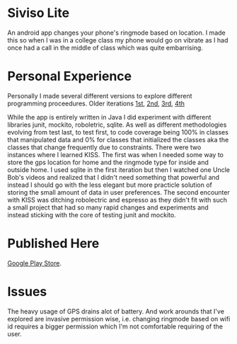 # Siviso Lite
An android app changes your phone's ringmode based on location. I made this so when I was in a college class my phone would go on vibrate as I had once had a call in the middle of class which was quite embarrising.

# Personal Experience
Personally I made several different versions to explore different programming proceedures. Older iterations [1st](https://github.com/pplluumm/SiViSo-Map-Schedule/tree/master/AndroidStudio/SiViSoMapSchedule "SiViSoMapSchedule"), [2nd](https://github.com/pplluumm/SiViSo-Map-Schedule/tree/master/AndroidStudio/SivisoLite "SivisoLite"), [3rd](https://github.com/pplluumm/SiViSo-Map-Schedule/tree/master/AndroidStudio/Siviso "Siviso Older"), [4th](https://github.com/pplluumm/Siviso "Siviso")

While the app is entirely written in Java I did experiment with different libraries junit, mockito, roboletric, sqlite. As well as different methodologies evolving from test last, to test first, to code coverage being 100% in classes that manipulated data and 0% for classes that initialized the classes aka the classes that change frequently due to constraints. There were two instances where I learned KISS. The first was when I needed some way to store the gps location for home and the ringmode type for inside and outside home. I used sqlite in the first iteration but then I watched one Uncle Bob's videos and realized that I didn't need something that powerful and instead I should go with the less elegant but more practicle solution of storing the small amount of data in user preferences. The second encounter with KISS was ditching robolectric and espresso as they didn't fit with such a small project that had so many rapid changes and experiments and instead sticking with the core of testing junit and mockito.

# Published Here
[Google Play Store](https://play.google.com/store/apps/details?id=com.jordan.betcher.siviso.sivisolite&hl=en&gl=US "Siviso Lite").

# Issues
The heavy usage of GPS drains alot of battery. And work arounds that I've explored are invasive permission wise, i.e. changing ringmode based on wifi id requires a bigger permission which I'm not comfortable requiring of the user.

